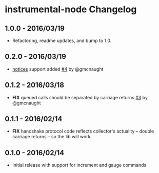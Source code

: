 # instrumental-node Changelog

## 1.0.0 - 2016/03/19
* Refactoring, readme updates, and bump to 1.0.

## 0.2.0 - 2016/03/19
* [notices](https://instrumentalapp.com/docs/collector/notice) support added [#4](https://github.com/instrumental/instrumental-node/pull/4) by @gmcnaught

## 0.1.2 - 2016/03/18
* **FIX** queued calls should be separated by carriage returns [#3](https://github.com/instrumental/instrumental-node/pull/3) by @gmcnaught

## 0.1.1 - 2016/02/14
* **FIX** handshake protocol code reflects collector's actuality – double carriage returns – so the lib will work

## 0.1.0 - 2016/02/14
* Initial release with support for increment and gauge commands
